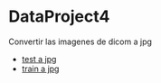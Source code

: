 # DataProject4


Convertir las imagenes de dicom a jpg
- [test a jpg](https://github.com/racasc/DataProject4/blob/main/test_jpg.ipynb)
- [train a jpg](https://github.com/racasc/DataProject4/blob/main/train_jpg.ipynb)

